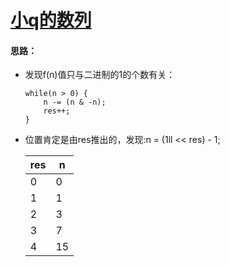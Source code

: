 <html>
<body>
<!--StartFragment--><h1 id="小q的数列" updated="20250714164549"><a href="https://ac.nowcoder.com/acm/problem/15979">小q的数列</a></h1>
<h4 id="思路-" updated="20250714180138">思路：</h4>
<ul id="20250714180141-jue799l" updated="20250714180142">
<li id="20250714180142-9niq7j4" updated="20250714180142">
<p id="20250714180142-hg2k2qr" updated="20250714180210">发现f(n)值只与二进制的1的个数有关：</p>
<pre><code class="language-cpp">while(n &gt; 0) {
    n -= (n &amp; -n);
    res++;
}
</code></pre>
</li>
<li id="20250714180714-757cpnu" updated="20250714180714">
<p id="20250714180714-lsct8aj" updated="20250714181002">位置肯定是由res推出的，发现:<span data-type="code">n = (1ll &lt;&lt; res) - 1;</span>​</p>

res | n
-- | --
0 | 0
1 | 1
2 | 3
3 | 7
4 | 15


</li>
</ul>
<p id="20250714164550-mk6nxvw" updated="20250714164550"></p>
<!--EndFragment-->
</body>
